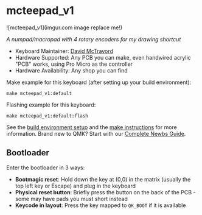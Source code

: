 # mcteepad_v1

![mcteepad_v1](imgur.com image replace me!)

*A numpad/macropad with 4 rotary encoders for my drawing shortcut*

* Keyboard Maintainer: [David McTravord](https://github.com/David_McTravord555)
* Hardware Supported: Any PCB you can make, even handwired acrylic "PCB" works, using Pro Micro as the controller
* Hardware Availability: Any shop you can find

Make example for this keyboard (after setting up your build environment):

    make mcteepad_v1:default

Flashing example for this keyboard:

    make mcteepad_v1:default:flash

See the [build environment setup](https://docs.qmk.fm/#/getting_started_build_tools) and the [make instructions](https://docs.qmk.fm/#/getting_started_make_guide) for more information. Brand new to QMK? Start with our [Complete Newbs Guide](https://docs.qmk.fm/#/newbs).

## Bootloader

Enter the bootloader in 3 ways:

* **Bootmagic reset**: Hold down the key at (0,0) in the matrix (usually the top left key or Escape) and plug in the keyboard
* **Physical reset button**: Briefly press the button on the back of the PCB - some may have pads you must short instead
* **Keycode in layout**: Press the key mapped to `QK_BOOT` if it is available
